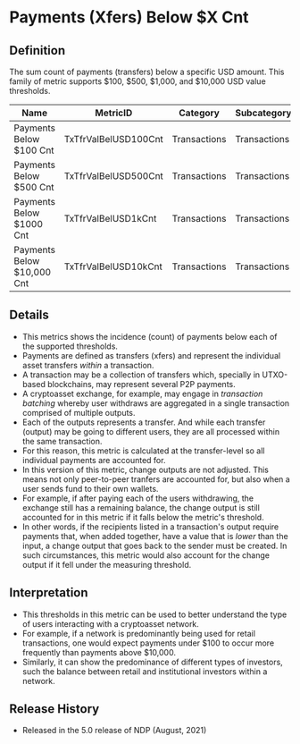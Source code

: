 # Payments (Xfers) Below $X Cnt

## Definition

The sum count of payments (transfers) below a specific USD amount. This family of metric supports $100, $500, $1,000, and $10,000 USD value thresholds.

| Name                       | MetricID             | Category     | Subcategory  | Type | Unit | Interval |
| -------------------------- | -------------------- | ------------ | ------------ | ---- | ---- | -------- |
| Payments Below $100 Cnt    | TxTfrValBelUSD100Cnt | Transactions | Transactions | Sum  | Txs  | 1d       |
| Payments Below $500 Cnt    | TxTfrValBelUSD500Cnt | Transactions | Transactions | Sum  | Txs  | 1d       |
| Payments Below $1000 Cnt   | TxTfrValBelUSD1kCnt  | Transactions | Transactions | Sum  | Txs  | 1d       |
| Payments Below $10,000 Cnt | TxTfrValBelUSD10kCnt | Transactions | Transactions | Sum  | Txs  | 1d       |

## Details

* This metrics shows the incidence (count) of payments below each of the supported thresholds.
* Payments are defined as transfers (xfers) and represent the individual asset transfers _within_ a transaction.
* A transaction may be a collection of transfers which, specially in UTXO-based blockchains, may represent several P2P payments.&#x20;
* A cryptoasset exchange, for example, may engage in _transaction batching_ whereby user withdraws are aggregated in a single transaction comprised of multiple outputs.&#x20;
* Each of the outputs represents a transfer. And while each transfer (output) may be going to different users, they are all processed within the same transaction.
* For this reason, this metric is calculated at the transfer-level so all individual payments are accounted for.
* In this version of this metric, change outputs are not adjusted. This means not only peer-to-peer tranfers are accounted for, but also when a user sends fund to their own wallets.
* For example, if after paying each of the users withdrawing, the exchange still has a remaining balance, the change output is still accounted for in this metric if it falls below the metric's threshold.
* In other words, if the recipients listed in a transaction's output require payments that, when added together, have a value that is _lower_ than the input, a change output that goes back to the sender must be created. In such circumstances, this metric would also account for the change output if it fell under the measuring threshold.

## Interpretation

* This thresholds in this metric can be used to better understand the type of users interacting with a cryptoasset network.
* For example, if a network is predominantly being used for retail transactions, one would expect payments under $100 to occur more frequently than payments above $10,000.
* Similarly, it can show the predominance of different types of investors, such the balance between retail and institutional investors within a network.&#x20;

## Release History

* Released in the 5.0 release of NDP (August, 2021)


